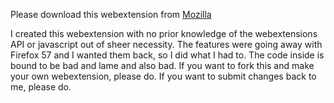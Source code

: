 Please download this webextension from [Mozilla](https://addons.mozilla.org/en-US/firefox/addon/tree-style-tab-mouse-wheel/)

I created this webextension with no prior knowledge of the webextensions API or javascript out of sheer necessity. The features were going away with Firefox 57 and I wanted them back, so I did what I had to. The code inside is bound to be bad and lame and also bad. If you want to fork this and make your own webextension, please do. If you want to submit changes back to me, please do.
